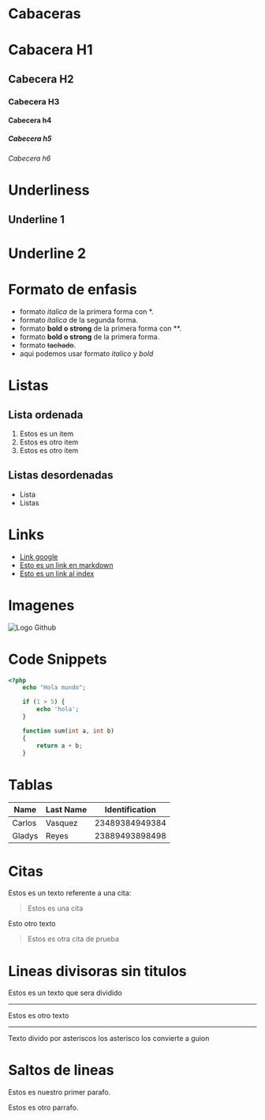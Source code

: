# Cabaceras

# Cabacera H1

## Cabecera H2

### Cabecera H3

#### Cabecera h4

##### Cabecera h5

###### Cabecera h6

# Underliness

## Underline 1

# Underline 2

# Formato de enfasis

- formato _italica_ de la primera forma con \*.
- formato _italica_ de la segunda forma.
- formato **bold o strong** de la primera forma con \*\*.
- formato **bold o strong** de la primera forma.
- formato ~~tachado~~.
- aqui podemos usar formato _italico_ y _bold_

# Listas

## Lista ordenada

1. Estos es un item
2. Estos es otro item
3. Estos es otro item

## Listas desordenadas

- Lista
- Listas

# Links

- <a href='http://www.google.com.co'>Link google</a>
- [Esto es un link en markdown](http://www.google.com)
- [Esto es un link al index](index.htmls)

# Imagenes

![Logo Github](https://cdn-icons-png.flaticon.com/512/25/25231.png)

# Code Snippets

```PHP
<?php
    echo "Hola mundo";

    if (1 > 5) {
        echo 'hola';
    }

    function sum(int a, int b)
    {
        return a + b;
    }
```

# Tablas

| Name   | Last Name | Identification |
| ------ | --------- | -------------- |
| Carlos | Vasquez   | 23489384949384 |
| Gladys | Reyes     | 23889493898498 |

# Citas

Estos es un texto referente a una cita:

> Estos es una cita

Esto otro texto

> Estos es otra cita
> de prueba

# Lineas divisoras sin titulos

Estos es un texto que sera dividido

---

Estos es otro texto

---

Texto divido por asteriscos los asterisco los convierte a guion

# Saltos de lineas

Estos es nuestro primer parafo.

Estos es otro parrafo.
